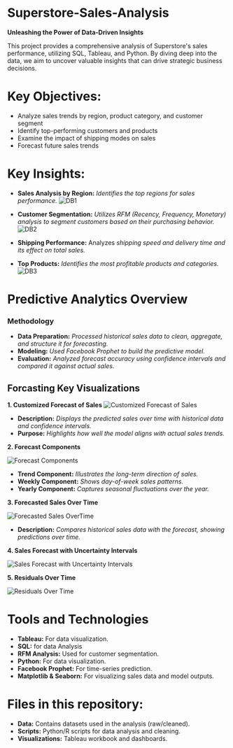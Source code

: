 # Superstore-Sales-Analysis

**Unleashing the Power of Data-Driven Insights**

This project provides a comprehensive analysis of Superstore's sales performance, utilizing SQL, Tableau, and Python. By diving deep into the data, we aim to uncover valuable insights that can drive strategic business decisions.

# Key Objectives: 

- Analyze sales trends by region, product category, and customer segment
- Identify top-performing customers and products
- Examine the impact of shipping modes on sales
- Forecast future sales trends


# Key Insights: #

- **Sales Analysis by Region:** *Identifies the top regions for sales performance.* 
![DB1](https://github.com/user-attachments/assets/20724ecc-1743-4c51-a173-74ce366ae976)


- **Customer Segmentation:** *Utilizes RFM (Recency, Frequency, Monetary) analysis to segment customers based on their purchasing behavior.*
![DB2](https://github.com/user-attachments/assets/89d608d7-e198-4ec2-867a-f04c113a0dc4)


- **Shipping Performance:** Analyzes *shipping speed and delivery time and its effect on total sales.*
- **Top Products:** *Identifies the most profitable products and categories.*
![DB3](https://github.com/user-attachments/assets/a8f98c20-f72a-412d-a27b-82c0a6880bd8)


# Predictive Analytics Overview #
### Methodology ###

- **Data Preparation:** *Processed historical sales data to clean, aggregate, and structure it for forecasting.*
- **Modeling:** *Used Facebook Prophet to build the predictive model.*
- **Evaluation:** *Analyzed forecast accuracy using confidence intervals and compared it against actual sales.*


## Forcasting Key Visualizations ##

**1. Customized Forecast of Sales**
![Customized Forecast of Sales](https://github.com/user-attachments/assets/e77b8223-5b1a-4578-89cd-c1df0d5b9ecc)

- **Description:** *Displays the predicted sales over time with historical data and confidence intervals.*
- **Purpose:** *Highlights how well the model aligns with actual sales trends.*



**2. Forecast Components**

![Forecast Components](https://github.com/user-attachments/assets/d8e08568-b5b0-46e6-8668-fdf3d937af94)



- **Trend Component:** *Illustrates the long-term direction of sales.*
- **Weekly Component:** *Shows day-of-week sales patterns.*
- **Yearly Component:** *Captures seasonal fluctuations over the year.*



**3. Forecasted Sales Over Time**

![Forecasted Sales OverTime](https://github.com/user-attachments/assets/fd0aaf8d-abb4-493a-913b-b556f4c18336)

- **Description:** *Compares historical sales data with the forecast, showing predictions over time.*


**4. Sales Forecast with Uncertainty Intervals**

![Sales Forecast with Uncertainty Intervals](https://github.com/user-attachments/assets/b6c26052-17cc-4617-95c6-8e0e7869cd7c)



**5. Residuals Over Time**

![Residuals Over Time](https://github.com/user-attachments/assets/30a591be-9c7c-49a3-813c-f1b1170b4ab8)



# Tools and Technologies #

- **Tableau:** For data visualization.
- **SQL:** for data Analysis
- **RFM Analysis:** Used for customer segmentation.
- **Python:** For data visualization.
- **Facebook Prophet:** For time-series prediction.
- **Matplotlib & Seaborn:** For visualizing sales data and model outputs.


# Files in this repository: #
- **Data:** Contains datasets used in the analysis (raw/cleaned).
- **Scripts:** Python/R scripts for data analysis and cleaning.
- **Visualizations:** Tableau workbook and dashboards.
